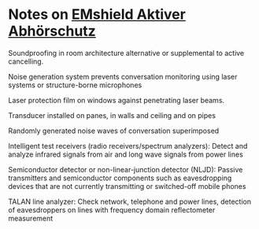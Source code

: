 # Notes on [EMshield Aktiver Abhörschutz](../sources/EMshield_Germany_ActiveEavesdroppingProtection.pdf)

Soundproofing in room architecture alternative or supplemental to active cancelling.

Noise generation system prevents conversation monitoring using laser systems or structure-borne microphones

Laser protection film on windows against penetrating laser beams.

Transducer installed on panes, in walls and ceiling and on pipes

Randomly generated noise waves of conversation superimposed

Intelligent test receivers (radio receivers/spectrum analyzers): Detect and analyze infrared signals from air and long wave signals from power lines

Semiconductor detector or non-linear-junction detector (NLJD): Passive transmitters and semiconductor components such as eavesdropping devices that are not currently transmitting or switched-off mobile phones

TALAN line analyzer: Check network, telephone and power lines, detection of eavesdroppers on lines with frequency domain reflectometer measurement
